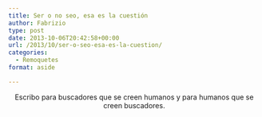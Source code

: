 ```yaml
---
title: Ser o no seo, esa es la cuestión
author: Fabrizio
type: post
date: 2013-10-06T20:42:58+00:00
url: /2013/10/ser-o-seo-esa-es-la-cuestion/
categories:
  - Remoquetes
format: aside

---
```

<p style="text-align: center;">
  Escribo para buscadores que se creen humanos y para humanos que se creen buscadores.
</p>